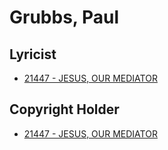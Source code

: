 # Grubbs, Paul

## Lyricist

- [21447 - JESUS, OUR MEDIATOR](/hymns/21447.md)

## Copyright Holder

- [21447 - JESUS, OUR MEDIATOR](/hymns/21447.md)

